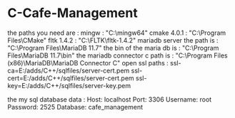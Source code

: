# C-Cafe-Management

the paths you need are :
mingw : "C:\mingw64"
cmake 4.0.1 : "C:\Program Files\CMake"
fltk 1.4.2 : "C:\FLTK\fltk-1.4.2"
mariadb server the path is : "C:\Program Files\MariaDB 11.7"
the bin of the maria db is : "C:\Program Files\MariaDB 11.7\bin"
the mariadb connector c path is : "C:\Program Files (x86)\MariaDB\MariaDB Connector C"
open ssl paths : ssl-ca=E:/adds/C++/sqlfiles/server-cert.pem
ssl-cert=E:/adds/C++/sqlfiles/server-cert.pem
ssl-key=E:/adds/C++/sqlfiles/server-key.pem

the my sql database data :
Host: localhost
Port: 3306
Username: root
Password: 2525
Database: cafe_management
